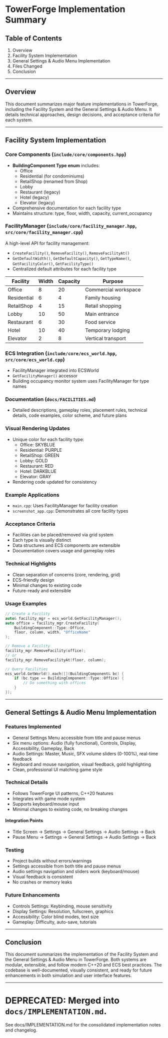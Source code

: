 # TowerForge Implementation Summary

## Table of Contents
1. Overview
2. Facility System Implementation
3. General Settings & Audio Menu Implementation
4. Files Changed
5. Conclusion

---

## Overview
This document summarizes major feature implementations in TowerForge, including the Facility System and the General Settings & Audio Menu. It details technical approaches, design decisions, and acceptance criteria for each system.

---

## Facility System Implementation

### Core Components (`include/core/components.hpp`)
- **BuildingComponent Type enum** includes:
  - Office
  - Residential (for condominiums)
  - RetailShop (renamed from Shop)
  - Lobby
  - Restaurant (legacy)
  - Hotel (legacy)
  - Elevator (legacy)
- Comprehensive documentation for each facility type
- Maintains structure: type, floor, width, capacity, current_occupancy

### FacilityManager (`include/core/facility_manager.hpp`, `src/core/facility_manager.cpp`)
A high-level API for facility management:
- `CreateFacility()`, `RemoveFacility()`, `RemoveFacilityAt()`
- `GetDefaultWidth()`, `GetDefaultCapacity()`, `GetTypeName()`, `GetFacilityColor()`, `GetFacilityType()`
- Centralized default attributes for each facility type

| Facility    | Width | Capacity | Purpose              |
|-------------|-------|----------|----------------------|
| Office      | 8     | 20       | Commercial workspace |
| Residential | 6     | 4        | Family housing       |
| RetailShop  | 4     | 15       | Retail shopping      |
| Lobby       | 10    | 50       | Main entrance        |
| Restaurant  | 6     | 30       | Food service         |
| Hotel       | 10    | 40       | Temporary lodging    |
| Elevator    | 2     | 8        | Vertical transport   |

### ECS Integration (`include/core/ecs_world.hpp`, `src/core/ecs_world.cpp`)
- FacilityManager integrated into ECSWorld
- `GetFacilityManager()` accessor
- Building occupancy monitor system uses FacilityManager for type names

### Documentation (`docs/FACILITIES.md`)
- Detailed descriptions, gameplay roles, placement rules, technical details, code examples, color scheme, and future plans

### Visual Rendering Updates
- Unique color for each facility type:
  - Office: SKYBLUE
  - Residential: PURPLE
  - RetailShop: GREEN
  - Lobby: GOLD
  - Restaurant: RED
  - Hotel: DARKBLUE
  - Elevator: GRAY
- Rendering code updated for consistency

### Example Applications
- `main.cpp`: Uses FacilityManager for facility creation
- `screenshot_app.cpp`: Demonstrates all core facility types

### Acceptance Criteria
- Facilities can be placed/removed via grid system
- Each type is visually distinct
- Data structures and ECS components are extensible
- Documentation covers usage and gameplay roles

### Technical Highlights
- Clean separation of concerns (core, rendering, grid)
- ECS-friendly design
- Minimal changes to existing code
- Future-ready and extensible

### Usage Examples
```cpp
// Create a Facility
auto& facility_mgr = ecs_world.GetFacilityManager();
auto office = facility_mgr.CreateFacility(
    BuildingComponent::Type::Office,
    floor, column, width, "OfficeName"
);

// Remove a Facility
facility_mgr.RemoveFacility(office);
// or
facility_mgr.RemoveFacilityAt(floor, column);

// Query Facilities
ecs_world.GetWorld().each([](BuildingComponent& bc) {
    if (bc.type == BuildingComponent::Type::Office) {
        // Do something with offices
    }
});
```

---

## General Settings & Audio Menu Implementation

### Features Implemented
- General Settings Menu accessible from title and pause menus
- Six menu options: Audio (fully functional), Controls, Display, Accessibility, Gameplay, Back
- Audio Settings: Master, Music, SFX volume sliders (0-100%), real-time feedback
- Keyboard and mouse navigation, visual feedback, gold highlighting
- Clean, professional UI matching game style

### Technical Details
- Follows TowerForge UI patterns, C++20 features
- Integrates with game mode system
- Supports keyboard/mouse input
- Minimal changes to existing code, no breaking changes

#### Integration Points
- Title Screen → Settings → General Settings → Audio Settings → Back
- Pause Menu → Settings → General Settings → Audio Settings → Back

### Testing
- Project builds without errors/warnings
- Settings accessible from both title and pause menus
- Audio settings navigation and sliders work (keyboard/mouse)
- Visual feedback is consistent
- No crashes or memory leaks

### Future Enhancements
- Controls Settings: Keybinding, mouse sensitivity
- Display Settings: Resolution, fullscreen, graphics
- Accessibility: Color blind modes, text size
- Gameplay: Difficulty, auto-save, tutorials

---

## Conclusion
This document summarizes the implementation of the Facility System and the General Settings & Audio Menu in TowerForge. Both systems are modular, extensible, and follow modern C++20 and ECS best practices. The codebase is well-documented, visually consistent, and ready for future enhancements in both simulation and user interface features.

---

# DEPRECATED: Merged into `docs/IMPLEMENTATION.md`.
See docs/IMPLEMENTATION.md for the consolidated implementation notes and changelog.
